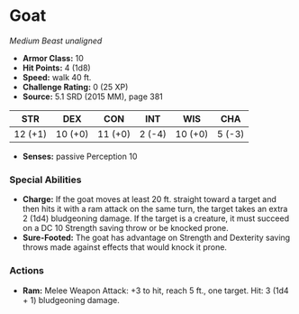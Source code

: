 # Goat

*Medium* *Beast* *unaligned*

- **Armor Class:** 10
- **Hit Points:** 4 (1d8)
- **Speed:** walk 40 ft.
- **Challenge Rating:** 0 (25 XP)
- **Source:** 5.1 SRD (2015 MM), page 381

| STR | DEX | CON | INT | WIS | CHA |
| --- | --- | --- | --- | --- | --- |
| 12 (+1) | 10 (+0) | 11 (+0) | 2 (-4) | 10 (+0) | 5 (-3) |

- **Senses:** passive Perception 10

### Special Abilities

- **Charge:** If the goat moves at least 20 ft. straight toward a target and then hits it with a ram attack on the same turn, the target takes an extra 2 (1d4) bludgeoning damage. If the target is a creature, it must succeed on a DC 10 Strength saving throw or be knocked prone.
- **Sure-Footed:** The goat has advantage on Strength and Dexterity saving throws made against effects that would knock it prone.

### Actions

- **Ram:** Melee Weapon Attack: +3 to hit, reach 5 ft., one target. Hit: 3 (1d4 + 1) bludgeoning damage.


